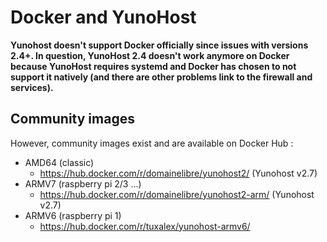 # Docker and YunoHost

<div class="alert alert-danger">
<b>
Yunohost doesn't support Docker officially since issues with versions 2.4+.
In question, YunoHost 2.4 doesn't work anymore on Docker
because YunoHost requires systemd and Docker has chosen to not support it natively (and
there are other problems link to the firewall and services).
</b>
</div>

## Community images

However, community images exist and are available on Docker Hub :

  * AMD64 (classic)
    * https://hub.docker.com/r/domainelibre/yunohost2/ (Yunohost v2.7)
  * ARMV7 (raspberry pi 2/3 ...)
    * https://hub.docker.com/r/domainelibre/yunohost2-arm/ (Yunohost v2.7)
  * ARMV6 (raspberry pi 1)
    * https://hub.docker.com/r/tuxalex/yunohost-armv6/
